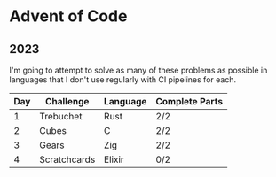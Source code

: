 # Advent of Code

## 2023

I'm going to attempt to solve as many of these problems as possible in languages that I don't use regularly with CI pipelines for each.

| Day | Challenge | Language | Complete Parts |
| --- | --- | --- | --- |
| 1 | Trebuchet| Rust | 2/2 |
| 2 | Cubes | C | 2/2 |
| 3 | Gears | Zig | 2/2 |
| 4 | Scratchcards | Elixir | 0/2 | 
